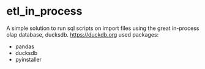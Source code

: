 # etl_in_process

A simple solution to run sql scripts on import files using the great in-process olap database, ducksdb. https://duckdb.org
used packages:
- pandas
- ducksdb
- pyinstaller
